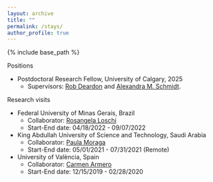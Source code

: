 ```yaml
---
layout: archive
title: ""
permalink: /stays/
author_profile: true
---
```


{% include base_path %}

Positions

* Postdoctoral Research Fellow, University of Calgary, 2025
  * Supervisors: [Rob Deardon](https://robdeardon.github.io/) and [Alexandra M. Schmidt](https://alex-schmidt.research.mcgill.ca/).

Research visits

* Federal University of Minas Gerais, Brazil
  * Collaborator: [Rosangela Loschi](http://www.est.ufmg.br/~loschi/)
  * Start-End date: 04/18/2022 - 09/07/2022
* King Abdullah University of Science and Technology, Saudi Arabia
  * Collaborator: [Paula Moraga](https://www.paulamoraga.com/)
  * Start-End date: 05/01/2021 - 07/31/2021 (Remote)
* University of València, Spain
  * Collaborator: [Carmen Armero](https://www.uv.es/armero/)
  * Start-End date: 12/15/2019 - 02/28/2020
